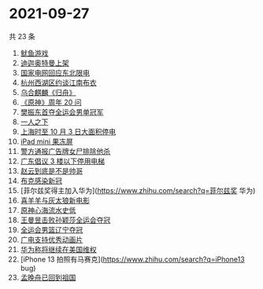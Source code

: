 # 2021-09-27

共 23 条

<!-- BEGIN ZHIHUSEARCH -->
<!-- 最后更新时间 Mon Sep 27 2021 20:17:56 GMT+0800 (China Standard Time) -->
1. [鱿鱼游戏](https://www.zhihu.com/search?q=鱿鱼游戏)
1. [迪迦奥特曼上架](https://www.zhihu.com/search?q=迪迦奥特曼)
1. [国家电网回应东北限电](https://www.zhihu.com/search?q=东北限电)
1. [杭州西湖区约谈江南布衣](https://www.zhihu.com/search?q=江南布衣)
1. [乌合麒麟《归舟》](https://www.zhihu.com/search?q=乌合麒麟)
1. [《原神》周年 20 问](https://www.zhihu.com/search?q=原神)
1. [樊振东首夺全运会男单冠军](https://www.zhihu.com/search?q=樊振东)
1. [一人之下](https://www.zhihu.com/search?q=一人之下)
1. [上海时至 10 月 3 日大面积停电](https://www.zhihu.com/search?q=上海停电)
1. [iPad mini 果冻屏](https://www.zhihu.com/search?q=ipadmini6)
1. [警方通报广告牌女尸排除他杀](https://www.zhihu.com/search?q=广告牌)
1. [广东倡议 3 楼以下停用电梯](https://www.zhihu.com/search?q=电梯停用)
1. [赵云到底是不是帅哥](https://www.zhihu.com/search?q=赵云)
1. [布克感染新冠](https://www.zhihu.com/search?q=布克)
1. [菲尔兹奖得主加入华为](https://www.zhihu.com/search?q=菲尔兹奖 华为)
1. [喜羊羊与灰太狼新电影](https://www.zhihu.com/search?q=喜羊羊与灰太狼)
1. [原神心海流水史低](https://www.zhihu.com/search?q=原神)
1. [王曼昱击败孙颖莎全运会夺冠](https://www.zhihu.com/search?q=孙颖莎)
1. [全运会男篮辽宁夺冠](https://www.zhihu.com/search?q=全运会男篮)
1. [广电支持优秀动画片](https://www.zhihu.com/search?q=动画片)
1. [华为称将继续在美国维权](https://www.zhihu.com/search?q=华为声明)
1. [iPhone 13 拍照有马赛克](https://www.zhihu.com/search?q=iPhone13 bug)
1. [孟晚舟已回到祖国](https://www.zhihu.com/search?q=孟晚舟)
<!-- END ZHIHUSEARCH -->
